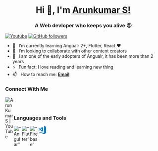 <h1 align="center"> Hi 👋, I'm <a href="https://www.youtube.com/channel/UC1V3etIB1Zdgcfr5LQ0vOBQ?sub_confirmation=1">Arunkumar S!</a></h1>
<h3 align="center">A Web devloper who keeps you alive 😜</h3>

[![Youtube](https://img.shields.io/static/v1?label=ArunKumarS&message=Subscribe&logo=YouTube&color=FF0000&style=for-the-badge)][youtube]
[![GitHub followers](https://img.shields.io/github/followers/arun-mmc?logo=GitHub&style=for-the-badge)][github]

<!-- [![Linkedin: ArunKumarS](https://img.shields.io/badge/-CONNECT-blue?style=for-the-badge&logo=Linkedin&link=https://www.linkedin.com/in/JohannesMilke/)][linkedin] -->
<!-- [![Twitter Follow](https://img.shields.io/twitter/follow/ArunKumarS?color=1DA1F2&label=Followers&logo=twitter&style=for-the-badge)][twitter] -->

<!-- - 🔭 &ensp;I’m currently working on [**Youtube**][youtube]! -->
- 🌱 &ensp;I’m currently learning Angualr 2+, Flutter, React  ❤️
- 👯 &ensp;I’m looking to collaborate with other content creators
- 🗿 &ensp;I am one of the early adopters of Angualr, it has been more than 2 years
- ⚡ &ensp;Fun fact: I love reading and learning new thing
- 📫 &ensp;How to reach me:  [**Email**][email]

<!-- [**Twitter**][twitter] -->

### Connect With Me
[<img align="left" alt="ArunKumar S | YouTube" width="28px" src="https://firebasestorage.googleapis.com/v0/b/web-arunkumars.appspot.com/o/other%2Fsocial%2Fyoutube.png?alt=media" />][youtube]

<!-- [<img align="left" alt="ArunKumar S | Website" width="28px" src="https://firebasestorage.googleapis.com/v0/b/web-arunkumars.appspot.com/o/other%2Fsocial%2Fwebsite.png?alt=media" />][website] -->

<!-- [<img align="left" alt="ArunKumar S | Twitter" width="28px" src="https://firebasestorage.googleapis.com/v0/b/web-arunkumars.appspot.com/o/other%2Fsocial%2Ftwitter.png?alt=media" />][twitter] -->
<!-- [<img align="left" alt="ArunKumar S | LinkedIn" width="28px" src="https://firebasestorage.googleapis.com/v0/b/web-arunkumars.appspot.com/o/other%2Fsocial%2Flinkedin.png?alt=media" />][linkedin] -->

<!--[<img align="left" alt="ArunKumar S| Instagram" width="28px" src="https://firebasestorage.googleapis.com/v0/b/web-arunkumars.appspot.com/o/other%2Fsocial%2Finstagram.png?alt=media" />][instagram]
[<img align="left" alt="ArunKumar S  | Facebook" width="28px" src="https://firebasestorage.googleapis.com/v0/b/web-arunkumars.appspot.com/o/other%2Fsocial%2Ffacebook.png?alt=media" />][facebook]
[<img align="left" alt="ArunKumar S | Medium" width="28px" src="https://firebasestorage.googleapis.com/v0/b/web-arunkumars.appspot.com/o/other%2Fsocial%2Fmedium.png?alt=media" />][medium] -->


<br />
<br />

### Languages and Tools
[<img align="left" alt=“Angular” width="26px" src="https://www.vectorlogo.zone/logos/angular/angular-icon.svg" />][youtube]
[<img align="left" alt=“Flutter” width="26px" src="https://www.vectorlogo.zone/logos/flutterio/flutterio-icon.svg" />][youtube]
[<img align="left" alt=“Firebase” width="26px" src="https://www.vectorlogo.zone/logos/firebase/firebase-icon.svg" />][youtube]

[<img align="left" alt=“Github” width="26px" src="https://raw.githubusercontent.com/github/explore/80688e429a7d4ef2fca1e82350fe8e3517d3494d/topics/visual-studio-code/visual-studio-code.png" />][youtube]

<!-- [<img align="left" alt=“Dart” width="26px" src="https://www.vectorlogo.zone/logos/dartlang/dartlang-icon.svg" />][youtube] -->



<br />
<br />
<!--
**arun-mmc/arun-mmc** is a ✨ _special_ ✨ repository because its `README.md` (this file) appears on your GitHub profile.
-->

<!-- [website]: https://johannesmilke.com -->
<!-- [twitter]: https://twitter.com/intent/follow?original_referer=https%3A%2F%2Fgithub.com%2Farunkuse&screen_name=arunkuse -->
[youtube]: https://www.youtube.com/channel/UC1V3etIB1Zdgcfr5LQ0vOBQ?sub_confirmation=1
<!-- [linkedin]: https://linkedin.com/in/arunkuse -->
[github]: https://github.com/arun-mmc
<!-- [instagram]: https://www.instagram.com/arunkuse -->
<!-- [facebook]: https://www.facebook.com/real.arunkuse -->
[medium]: https://medium.com/@arunkuse
[email]: mailto:arunkuse@gmail.com
